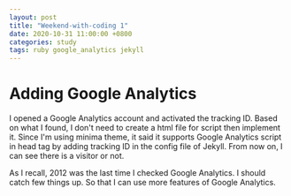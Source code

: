 ```yaml
---
layout: post
title: "Weekend-with-coding 1"
date: 2020-10-31 11:00:00 +0800
categories: study
tags: ruby google_analytics jekyll
---
```

# Adding Google Analytics

I opened a Google Analytics account and activated the tracking ID. Based on what I found, I don't need to create a html file for script then implement it. Since I'm using minima theme, it said it supports Google Analytics script in head tag by adding tracking ID in the config file of Jekyll. From now on, I can see there is a visitor or not.

As I recall, 2012 was the last time I checked Google Analytics. I should catch few things up. So that I can use more features of Google Analytics.
